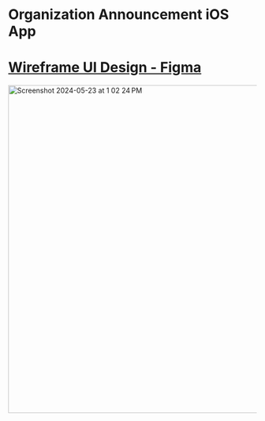 # Organization Announcement iOS App

<h1><u>Wireframe UI Design - Figma</u></h1>
<img width="663" alt="Screenshot 2024-05-23 at 1 02 24 PM" src="https://github.com/iamaseda/Group-Announcement-App-iOS/assets/75149107/96102185-19c7-4343-a4c6-7c489c5f0c2e">
